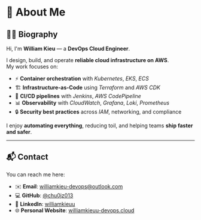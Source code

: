 # 👋 About Me

## 👨‍💻 Biography

Hi, I'm **William Kieu** — a **DevOps Cloud Engineer**.

I design, build, and operate **reliable cloud infrastructure on AWS**.  
My work focuses on:

- ⚡ **Container orchestration** with _Kubernetes_, _EKS_, _ECS_
- 🏗 **Infrastructure-as-Code** using _Terraform_ and _AWS CDK_
- 🚀 **CI/CD pipelines** with _Jenkins_, _AWS CodePipeline_
- 📊 **Observability** with _CloudWatch_, _Grafana_, _Loki_, _Prometheus_
- 🔒 **Security best practices** across _IAM_, networking, and compliance

I enjoy **automating everything**, reducing toil, and helping teams **ship faster and safer**.

---

## 📬 Contact

You can reach me here:

- ✉️ **Email**: [williamkieu-devops@outlook.com](mailto:williamkieu-devops@outlook.com)
- 💻 **GitHub**: [@chu0jz013](https://github.com/chu0jz013)
- 🔗 **LinkedIn**: [williamkieuu](https://www.linkedin.com/in/williamkieuu/)
- 🌐 **Personal Website**: [williamkieuu-devops.cloud](https://williamkieuu-devops.cloud) <!-- TODO: Use WEBSITE_URL constant from src/utils/constants.ts -->
